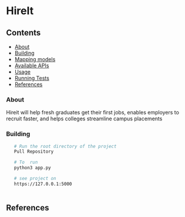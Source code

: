 # HireIt




## Contents

- [About](#about)
- [Building](#building)
- [Mapping models](#mapping-models)
- [Available APIs](#available-apis)
- [Usage](#usage)
- [Running Tests](#running-tests)
- [References](#references)

### About

Hireit will help fresh graduates get their first jobs, enables employers to recruit faster, and helps colleges streamline campus placements

### Building

```sh
   # Run the root directory of the project
   Pull Repository

   # To  run
   python3 app.py

   # see project on 
   https://127.0.0.1:5000
   

```
## References
